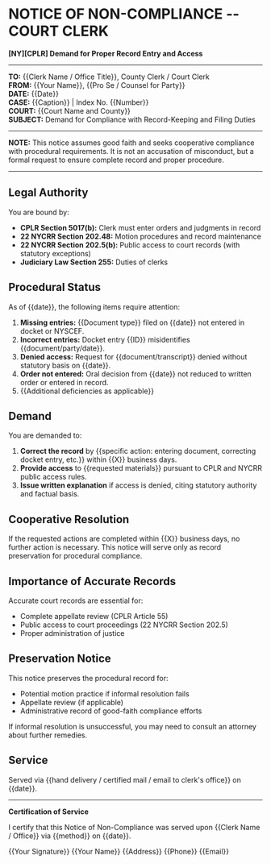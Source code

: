 # NOTICE OF NON-COMPLIANCE -- COURT CLERK

**[NY][CPLR] Demand for Proper Record Entry and Access**

---

**TO:** {{Clerk Name / Office Title}}, County Clerk / Court Clerk<br>
**FROM:** {{Your Name}}, {{Pro Se / Counsel for Party}}<br>
**DATE:** {{Date}}<br>
**CASE:** {{Caption}} | Index No. {{Number}}<br>
**COURT:** {{Court Name and County}}<br>
**SUBJECT:** Demand for Compliance with Record-Keeping and Filing Duties

---

**NOTE:** This notice assumes good faith and seeks cooperative compliance with procedural requirements. It is not an accusation of misconduct, but a formal request to ensure complete record and proper procedure.

---

## Legal Authority

You are bound by:

- **CPLR Section 5017(b):** Clerk must enter orders and judgments in record
- **22 NYCRR Section 202.48:** Motion procedures and record maintenance
- **22 NYCRR Section 202.5(b):** Public access to court records (with statutory exceptions)
- **Judiciary Law Section 255:** Duties of clerks

## Procedural Status

As of {{date}}, the following items require attention:

1. **Missing entries:** {{Document type}} filed on {{date}} not entered in docket or NYSCEF.
2. **Incorrect entries:** Docket entry {{ID}} misidentifies {{document/party/date}}.
3. **Denied access:** Request for {{document/transcript}} denied without statutory basis on {{date}}.
4. **Order not entered:** Oral decision from {{date}} not reduced to written order or entered in record.
5. {{Additional deficiencies as applicable}}

## Demand

You are demanded to:

1. **Correct the record** by {{specific action: entering document, correcting docket entry, etc.}} within {{X}} business days.
2. **Provide access** to {{requested materials}} pursuant to CPLR and NYCRR public access rules.
3. **Issue written explanation** if access is denied, citing statutory authority and factual basis.

## Cooperative Resolution

If the requested actions are completed within {{X}} business days, no further action is necessary. This notice will serve only as record preservation for procedural compliance.

## Importance of Accurate Records

Accurate court records are essential for:

- Complete appellate review (CPLR Article 55)
- Public access to court proceedings (22 NYCRR Section 202.5)
- Proper administration of justice

## Preservation Notice

This notice preserves the procedural record for:

- Potential motion practice if informal resolution fails
- Appellate review (if applicable)
- Administrative record of good-faith compliance efforts

If informal resolution is unsuccessful, you may need to consult an attorney about further remedies.

## Service

Served via {{hand delivery / certified mail / email to clerk's office}} on {{date}}.

---

**Certification of Service**

I certify that this Notice of Non-Compliance was served upon {{Clerk Name / Office}} via {{method}} on {{date}}.

{{Your Signature}}
{{Your Name}}
{{Address}}
{{Phone}}
{{Email}}
